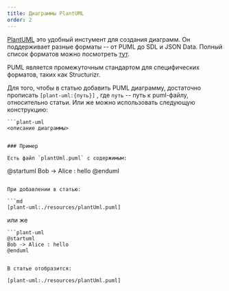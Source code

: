 ```yaml
---
title: Диаграммы PlantUML
order: 2
---
```

[PlantUML](https://plantuml.com/ru/) это удобный инстумент для создания диаграмм. Он поддерживает разные форматы -- от PUML до SDL и JSON Data. Полный список форматов можно посмотреть [тут](https://plantuml.com/ru/guide).

PUML является промежуточным стандартом для специфических форматов, таких как Structurizr.

Для того, чтобы в статью добавить PUML диаграмму, достаточно прописать `[plant-uml:{путь}]` , где `путь` -- путь к puml-файлу, относительно статьи.
Или же можно использовать следующую конструкцию:

```
```plant-uml
<описание диаграммы>
```
```

### Пример

Есть файл `plantUml.puml` с содержимым:

```
@startuml
Bob -> Alice : hello
@enduml
```

При добавлении в статью:

```md
[plant-uml:./resources/plantUml.puml]
```

или же

```
```plant-uml
@startuml
Bob -> Alice : hello
@enduml
```
```

В статье отобразится:

[plant-uml:./resources/plantUml.puml]